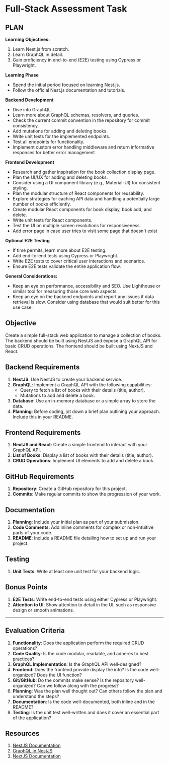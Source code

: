 # Full-Stack Assessment Task

## PLAN

**Learning Objectives:**

1.  Learn Nest.js from scratch.
2.  Learn GraphQL in detail.
3.  Gain proficiency in end-to-end (E2E) testing using Cypress or Playwright.

**Learning Phase**

- Spend the initial period focused on learning Nest.js.
- Follow the official Nest.js documentation and tutorials.

**Backend Development**

- Dive into GraphQL.
- Learn more about GraphQL schemas, resolvers, and queries.
- Check the current commit convention in the repository for commit consistency.
- Add mutations for adding and deleting books.
- Write unit tests for the implemented endpoints.
- Test all endpoints for functionality.
- Implement custom error handling middleware and return informative responses for better error management

**Frontend Development**

- Research and gather inspiration for the book collection display page.
- Plan the UI/UX for adding and deleting books.
- Consider using a UI component library (e.g., Material-UI) for consistent styling.
- Plan the modular structure of React components for reusability.
- Explore strategies for caching API data and handling a potentially large number of books efficiently.
- Create modular React components for book display, book add, and delete.
- Write unit tests for React components.
- Test the UI on multiple screen resolutions for responsiveness
- Add error page in case user tries to visit some page that doesn't exist

**Optional E2E Testing**

- If time permits, learn more about E2E testing.
- Add end-to-end tests using Cypress or Playwright.
- Write E2E tests to cover critical user interactions and scenarios.
- Ensure E2E tests validate the entire application flow.

**General Considerations:**

- Keep an eye on performance, accessibility and SEO. Use Lighthouse or similar tool for measuring those core web aspects.
- Keep an eye on the backend endpoints and report any issues if data retrieval is slow. Consider using database that would suit better for this use case.

## Objective

Create a simple full-stack web application to manage a collection of books. The backend should be built using NestJS and expose a GraphQL API for basic CRUD operations. The frontend should be built using NextJS and React.

## Backend Requirements

1. **NestJS**: Use NestJS to create your backend service.
2. **GraphQL**: Implement a GraphQL API with the following capabilities:
   - Query to fetch a list of books with their details (title, author).
   - Mutations to add and delete a book.
3. **Database**: Use an in-memory database or a simple array to store the data.
4. **Planning**: Before coding, jot down a brief plan outlining your approach. Include this in your README.

## Frontend Requirements

1. **NextJS and React**: Create a simple frontend to interact with your GraphQL API.
2. **List of Books**: Display a list of books with their details (title, author).
3. **CRUD Operations**: Implement UI elements to add and delete a book.

## GitHub Requirements

1. **Repository**: Create a GitHub repository for this project.
2. **Commits**: Make regular commits to show the progression of your work.

## Documentation

1. **Planning**: Include your initial plan as part of your submission.
2. **Code Comments**: Add inline comments for complex or non-intuitive parts of your code.
3. **README**: Include a README file detailing how to set up and run your project.

## Testing

1. **Unit Tests**: Write at least one unit test for your backend logic.

## Bonus Points

1. **E2E Tests**: Write end-to-end tests using either Cypress or Playwright.
2. **Attention to UI**: Show attention to detail in the UI, such as responsive design or smooth animations.

---

## Evaluation Criteria

1. **Functionality**: Does the application perform the required CRUD operations?
2. **Code Quality**: Is the code modular, readable, and adheres to best practices?
3. **GraphQL Implementation**: Is the GraphQL API well-designed?
4. **Frontend**: Does the frontend provide display the info? Is the code well-organized? Does the UI function?
5. **Git/GitHub**: Do the commits make sense? Is the repository well-organized? Can we follow along with the progress?
6. **Planning**: Was the plan well thought out? Can others follow the plan and understand the steps?
7. **Documentation**: Is the code well-documented, both inline and in the README?
8. **Testing**: Is the unit test well-written and does it cover an essential part of the application?

## Resources

1. [NestJS Documentation](https://docs.nestjs.com/)
2. [GraphQL in NestJS](https://docs.nestjs.com/graphql/quick-start)
3. [NextJS Documentation](https://nextjs.org/docs)
